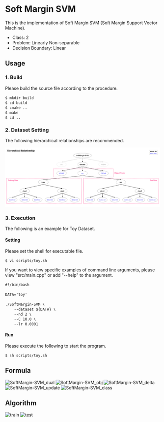 # Soft Margin SVM

This is the implementation of Soft Margin SVM (Soft Margin Support Vector Machine).

- Class: 2
- Problem: Linearly Non-separable
- Decision Boundary: Linear

## Usage

### 1. Build
Please build the source file according to the procedure.
~~~
$ mkdir build
$ cd build
$ cmake ..
$ make
$ cd ..
~~~

### 2. Dataset Setting

The following hierarchical relationships are recommended.

![SoftMargin-SVM_dataset](datasets/dataset.png)

### 3. Execution

The following is an example for Toy Dataset.

#### Setting
Please set the shell for executable file.
~~~
$ vi scripts/toy.sh
~~~
If you want to view specific examples of command line arguments, please view "src/main.cpp" or add "--help" to the argument.
~~~
#!/bin/bash

DATA='toy'

./SoftMargin-SVM \
    --dataset ${DATA} \
    --nd 2 \
    --C 10.0 \
    --lr 0.0001
~~~

#### Run
Please execute the following to start the program.
~~~
$ sh scripts/toy.sh
~~~

## Formula

![SoftMargin-SVM_dual](https://user-images.githubusercontent.com/56967584/130267821-a46ce22f-1acd-4e37-9e14-0269e30b1e00.png)
![SoftMargin-SVM_obj](https://user-images.githubusercontent.com/56967584/130267828-c346f820-7c96-4b7d-afc9-127d7539b0d5.png)
![SoftMargin-SVM_delta](https://user-images.githubusercontent.com/56967584/130267833-48e2d2a8-e54f-407d-92e1-db31f85f13f1.png)
![SoftMargin-SVM_update](https://user-images.githubusercontent.com/56967584/130267837-854ac1fa-3f09-46a8-a030-d406dd96752c.png)
![SoftMargin-SVM_class](https://user-images.githubusercontent.com/56967584/130281866-5e8209af-89c0-4ff1-b686-47256a5461fe.png)


## Algorithm
![train](https://user-images.githubusercontent.com/56967584/130325517-0d328c1e-c04d-4d26-903c-0c1896044036.png)
![test](https://user-images.githubusercontent.com/56967584/130325520-388fb791-7ff3-4b8e-bc34-3e7d3752c260.png)
